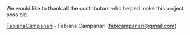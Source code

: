 
We would like to thank all the contributors who helped make this project possible.

[FabianaCampanari](https://github.com/FabianaCampanari) - Fabiana Campanari (fabicampanari@gmail.com)

